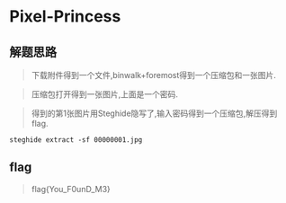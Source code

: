 # Pixel-Princess

## 解题思路

> 下载附件得到一个文件,binwalk+foremost得到一个压缩包和一张图片.

> 压缩包打开得到一张图片,上面是一个密码.

> 得到的第1张图片用Steghide隐写了,输入密码得到一个压缩包,解压得到flag.

```
steghide extract -sf 00000001.jpg
```


## flag

> flag{You_F0unD_M3}